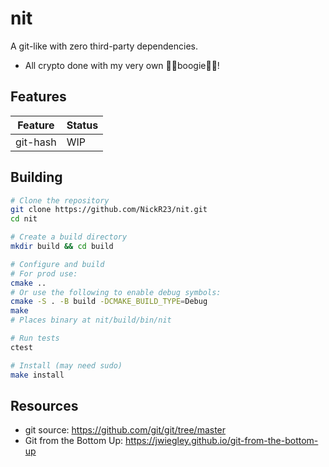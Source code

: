 # nit
A git-like with zero third-party dependencies. 
  - All crypto done with my very own 🕺🏾boogie🕺🏾!

## Features
| Feature            | Status     |
|--------------------|------------|
| git-hash           | WIP        |


## Building

```bash
# Clone the repository
git clone https://github.com/NickR23/nit.git
cd nit

# Create a build directory
mkdir build && cd build

# Configure and build
# For prod use:
cmake .. 
# Or use the following to enable debug symbols:
cmake -S . -B build -DCMAKE_BUILD_TYPE=Debug
make
# Places binary at nit/build/bin/nit

# Run tests
ctest

# Install (may need sudo)
make install 
```

## Resources
* git source: https://github.com/git/git/tree/master
* Git from the Bottom Up: https://jwiegley.github.io/git-from-the-bottom-up

